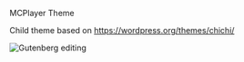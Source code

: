 MCPlayer Theme

Child theme based on https://wordpress.org/themes/chichi/

<img src="https://img15.hostingpics.net/pics/323121albumtheme.jpg" alt="Gutenberg editing" data-canonical-src="https://img15.hostingpics.net/pics/323121albumtheme.jpg" style="max-width:100%;">
